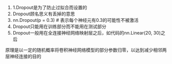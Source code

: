 1. 1.Dropout是为了防止过拟合而设置的
2. Dropout顾名思义有丢掉的意思
3. nn.Dropout(p = 0.3) # 表示每个神经元有0.3的可能性不被激活
4. Dropout只能用在训练部分而不能用在测试部分
5. Dropout一般用在全连接神经网络映射层之后，如代码的nn.Linear(20, 30)之后

原理是以一定的随机概率将卷积神经网络模型的部分参数归零，以达到减少相邻两层神经连接的目的